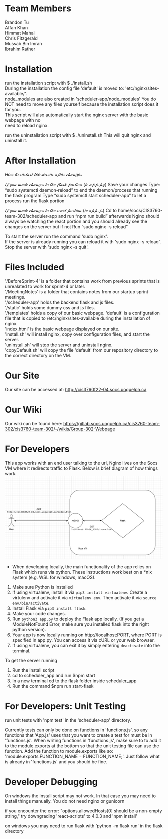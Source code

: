 # Team Members

Brandon Tu  
Affan Khan  
Himmat Mahal  
Chris Fitzgerald  
Mussab Bin Imran  
Ibrahim Rather

# Installation

run the installation script with $ ./install.sh  
 During the installation the config file 'default' is moved to:
'etc/nginx/sites-available/'.  
 node_modules are also created in 'scheduler-app/node_modules'
You do NOT need to move any files yourself because the installation script does it for you.  
 This script will also automatically start the nginx server with the basic webpage with no  
 need to reload nginx.

run the uninstallation script with $ ./uninstall.sh
This will quit nginx and uninstall it.

# After Installation

𝐻𝑜𝓌 𝓉𝑜 𝓇𝑒𝓈𝓉𝒶𝓇𝓉 𝓉𝒽𝑒 𝓈𝑒𝓇𝓋𝑒𝓇 𝒶𝒻𝓉𝑒𝓇 𝒸𝒽𝒶𝓃𝑔𝑒𝓈

𝒾𝒻 𝓎𝑜𝓊 𝓂𝒶𝒹𝑒 𝒸𝒽𝒶𝓃𝑔𝑒𝓈 𝓉𝑜 𝓉𝒽𝑒 𝒻𝓁𝒶𝓈𝓀 𝓅𝑜𝓇𝓉𝒾𝑜𝓃 (𝒾𝑒 𝒶𝓅𝓅.𝓅𝓎)
Save your changes
Type: “sudo systemctl daemon-reload” to end the daemon/process that running the flask program
Type “sudo systemctl start scheduler-app” to let a process run the flask portion

𝒾𝒻 𝓎𝑜𝓊 𝓂𝒶𝒹𝑒 𝒸𝒽𝒶𝓃𝑔𝑒𝓈 𝓉𝑜 𝓉𝒽𝑒 𝓇𝑒𝒶𝒸𝓉 𝓅𝑜𝓇𝓉𝒾𝑜𝓃 (𝒾𝑒 𝒶𝓅𝓅.𝒿𝓈)
Cd to home/socs/CIS3760-team-302/scheduler-app and run “npm run build”
afterwards Nginx should always be watching the react portion and you should already see the changes on the server but if not
Run “sudo nginx -s reload”

To start the server run the command 'sudo nginx'.  
If the server is already running you can reload it with 'sudo nginx -s reload'.  
Stop the server with 'sudo nginx -s quit'.

# Files Included

'/BeforeSprint-4' is a folder that contains work from previous sprints that is unrealated to work for sprint-4 or later.  
'/MeetingNotes' is a folder that contains notes from our startup sprint meetings.  
'/scheduler-app' holds the backend flask and js files.  
'/static' holds some dummy css and js files.  
'/templates' holds a copy of our basic webpage.
'default' is a configuration file that is copied to /etc/nginx/sites-available during the installation of nginx.  
'index.html' is the basic webpage displayed on our site.  
'install.sh' will install nginx, copy over configuration files, and start the server.  
'uninstall.sh' will stop the server and uninstall nginx.  
'copyDefault.sh' will copy the file 'default' from our repository directory to the correct directory on the VM.

# Our Site

Our site can be accessed at: http://cis3760f22-04.socs.uoguelph.ca

# Our Wiki

Our wiki can be found here: https://gitlab.socs.uoguelph.ca/cis3760-team-302/cis3760-team-302/-/wikis/Group-302-Webpage

# For Developers

This app works with an end user talking to the url, Nginx lives on the Socs VM where it redirects traffic to Flask. Below is brief diagram of how things work.
![Screen_Shot_2022-10-22_at_6.30.03_PM](/diagram.png)

- When developing locally, the main functionality of the app relies on Flask which runs via python. These instructions work best on a \*nix system (e.g. WSL for windows, macOS).

1.  Make sure Python is installed
2.  If using virtualenv, install it via `pip3 install virtualenv`. Create a virtulenv and activate it via `virtualenv env`. Then activate it via `source env/bin/activate`.
3.  Install Flask via `pip3 install flask`.
4.  Make your code changes.
5.  Run `python3 app.py` to deploy the Flask app locally. (If you get a ModuleNotFound Error, make sure you installed flask into the right python version).
6.  Your app is now locally running on http://localhost:PORT, where PORT is specified in app.py. You can access it via cURL or your web browser.
7.  If using virtualenv, you can exit it by simply entering `deactivate` into the terminal.

To get the server running

1.  Run the install script
2.  cd to scheduler_app and run $npm start
3.  In a new terminal cd to the flask folder inside scheduler_app
4.  Run the command $npm run start-flask

# For Developers: Unit Testing

run unit tests with 'npm test' in the 'scheduler-app' directory.

Currently tests can only be done on functions in 'functions.js', so any functions that 'App.js' uses that you want to create a test for must be
in 'functions.js'.
When writing functions in 'functions.js', make sure to to add it to the module.exports at the bottom so that the unit testing file can use the function.
Add the function to module.exports like so: 'module.exports.FUNCTION_NAME = FUNCTION_NAME;'.
Just follow what is already in 'functions.js' and you should be fine.

# Developer Debugging

On windows the install script may not work. In that case you may need to install things manually. You do not need nginx or gunicorn

if you encounter the error: "options.allowedHosts[0] should be a non-empty string," try downgrading 'react-scripts' to 4.0.3 and 'npm install'

on windows you may need to run flask with 'python -m flask run' in the flask directory
